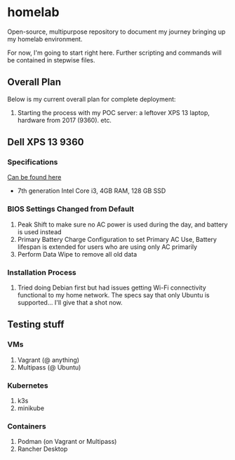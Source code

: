 # homelab
Open-source, multipurpose repository to document my journey bringing up my homelab environment.

For now, I'm going to start right here. Further scripting and commands will be contained in stepwise files.

## Overall Plan
Below is my current overall plan for complete deployment:
1. Starting the process with my POC server: a leftover XPS 13 laptop, hardware from 2017 (9360).
etc.

## Dell XPS 13 9360

### Specifications
[Can be found here](https://dl.dell.com/topicspdf/xps-13-9360-laptop_setup-guide_en-us.pdf)
* 7th generation Intel Core i3, 4GB RAM, 128 GB SSD

### BIOS Settings Changed from Default
1. Peak Shift to make sure no AC power is used during the day, and battery is used instead
2. Primary Battery Charge Configuration to set Primary AC Use, Battery lifespan is extended for users who are using only AC primarily
3. Perform Data Wipe to remove all old data

### Installation Process
1. Tried doing Debian first but had issues getting Wi-Fi connectivity functional to my home network. The specs say that only Ubuntu is supported... I'll give that a shot now.


## Testing stuff

### VMs
1. Vagrant (@ anything)
2. Multipass (@ Ubuntu)

### Kubernetes
1. k3s
2. minikube

### Containers
1. Podman (on Vagrant or Multipass)
2. Rancher Desktop